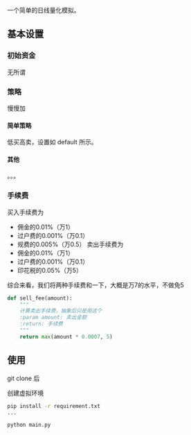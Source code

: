 一个简单的日线量化模拟。


## 基本设置

### 初始资金

无所谓

### 策略

慢慢加

#### 简单策略

低买高卖，设置如 default 所示。

#### 其他

。。。

### 手续费

买入手续费为
- 佣金的0.01%（万1）
- 过户费的0.001%（万0.1）
- 规费的0.005%（万0.5）
卖出手续费为
- 佣金的0.01%（万1）
- 过户费的0.001%（万0.1）
- 印花税的0.05%（万5）

综合来看，我们将两种手续费和一下，大概是万7的水平，不做免5

```python
def sell_fee(amount):
    """
    计算卖出手续费，抽象后只是用这个
    :param amount: 卖出金额
    :return: 手续费
    """
    return max(amount * 0.0007, 5)
```


## 使用

git clone 后

创建虚拟环境

```bash
pip install -r requirement.txt
...

python main.py
```


